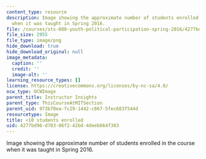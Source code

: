 ```yaml
---
content_type: resource
description: Image showing the approximate number of students enrolled in the course
  when it was taught in Spring 2016.
file: /courses/sts-080-youth-political-participation-spring-2016/4277bd96d70306f242bd4deeb664f383_less-than-10.png
file_size: 2955
file_type: image/png
hide_download: true
hide_download_original: null
image_metadata:
  caption: ''
  credit: ''
  image-alt: ''
learning_resource_types: []
license: https://creativecommons.org/licenses/by-nc-sa/4.0/
ocw_type: OCWImage
parent_title: Instructor Insights
parent_type: ThisCourseAtMITSection
parent_uid: 973b70ea-fc29-1442-c867-5fec683f544d
resourcetype: Image
title: <10 students enrolled
uid: 4277bd96-d703-06f2-42bd-4deeb664f383
---
```

Image showing the approximate number of students enrolled in the course when it was taught in Spring 2016.